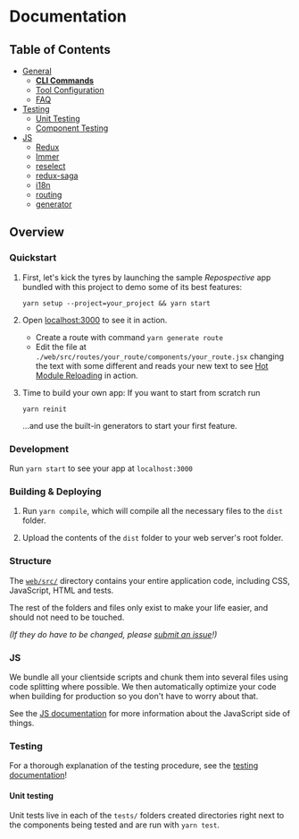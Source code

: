 # Documentation

## Table of Contents

- [General](general)
  - [**CLI Commands**](general/commands.md)
  - [Tool Configuration](general/files.md)
  - [FAQ](general/faq.md)
- [Testing](testing)
  - [Unit Testing](testing/unit-testing.md)
  - [Component Testing](testing/component-testing.md)
- [JS](js)
  - [Redux](js/redux.md)
  - [Immer](js/immer.md)
  - [reselect](js/reselect.md)
  - [redux-saga](js/redux-saga.md)
  - [i18n](js/i18n.md)
  - [routing](js/routing.md)
  - [generator](js/generator.md)

## Overview

### Quickstart

1. First, let's kick the tyres by launching the sample _Repospective_ app
    bundled with this project to demo some of its best features:

    ```Shell
    yarn setup --project=your_project && yarn start
    ```

2. Open [localhost:3000](http://localhost:4000) to see it in action.

    - Create a route with command `yarn generate route`
    - Edit the file at `./web/src/routes/your_route/components/your_route.jsx` changing the text with some different
      and reads your new text to see [Hot Module Reloading](https://webpack.js.org/guides/hot-module-replacement/) in action.

3. Time to build your own app: If you want to start from scratch run

    ```shell
    yarn reinit
    ```

    ...and use the built-in generators to start your first feature.

### Development

Run `yarn start` to see your app at `localhost:3000`

### Building & Deploying

1. Run `yarn compile`, which will compile all the necessary files to the
    `dist` folder.

2. Upload the contents of the `dist` folder to your web server's root folder.

### Structure

The [`web/src/`](../../../tree/master/web/src) directory contains your entire application code, including CSS,
JavaScript, HTML and tests.

The rest of the folders and files only exist to make your life easier, and
should not need to be touched.

_(If they do have to be changed, please [submit an issue](https://github.com/barthachijuu/FeReactArk/issues)!)_

### JS

We bundle all your clientside scripts and chunk them into several files using
code splitting where possible. We then automatically optimize your code when
building for production so you don't have to worry about that.

See the [JS documentation](#) for more information about the
JavaScript side of things.

### Testing

For a thorough explanation of the testing procedure, see the
[testing documentation](#)!

#### Unit testing

Unit tests live in each of the `tests/` folders created directories right next to the components being tested
and are run with `yarn test`.